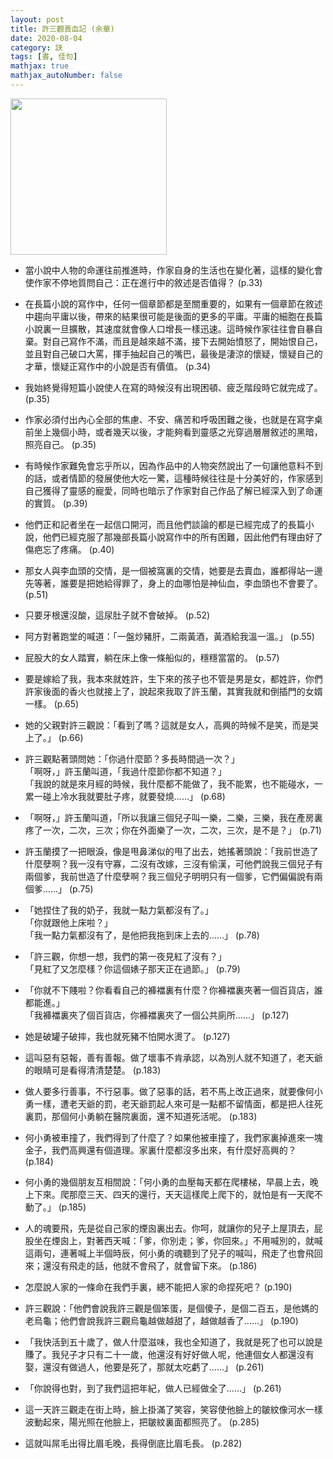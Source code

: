```yaml
---
layout: post
title: 許三觀賣血記 (余華)
date: 2020-08-04
category: 訣
tags: [書, 佳句]
mathjax: true
mathjax_autoNumber: false
---
```


<img src="https://doltegg.github.io/book/images/sellblood.jpg" style="width:250px;">

- 當小說中人物的命運往前推進時，作家自身的生活也在變化著，這樣的變化會使作家不停地質問自己：正在進行中的敘述是否值得？ (p.33)

- 在長篇小說的寫作中，任何一個章節都是至關重要的，如果有一個章節在敘述中趨向平庸以後，帶來的結果很可能是後面的更多的平庸。平庸的細胞在長篇小說裏一旦擴散，其速度就會像人口增長一樣迅速。這時候作家往往會自暴自棄。對自己寫作不滿，而且是越來越不滿，接下去開始憤怒了，開始恨自己，並且對自己破口大罵，揮手抽起自己的嘴巴，最後是淒涼的懷疑，懷疑自己的才華，懷疑正寫作中的小說是否有價值。 (p.34)

- 我始終覺得短篇小說使人在寫的時候沒有出現困頓、疲乏階段時它就完成了。 (p.35)

- 作家必須付出內心全部的焦慮、不安、痛苦和呼吸困難之後，也就是在寫字桌前坐上幾個小時，或者幾天以後，才能夠看到靈感之光穿過層層敘述的黑暗，照亮自己。 (p.35)

- 有時候作家難免會忘乎所以，因為作品中的人物突然說出了一句讓他意料不到的話，或者情節的發展使他大吃一驚，這種時候往往是十分美好的，作家感到自己獲得了靈感的寵愛，同時也暗示了作家對自己作品了解已經深入到了命運的實質。 (p.39)

- 他們正和記者坐在一起信口開河，而且他們談論的都是已經完成了的長篇小說，他們已經克服了那幾部長篇小說寫作中的所有困難，因此他們有理由好了傷疤忘了疼痛。 (p.40)

- 那女人與李血頭的交情，是一個被窩裏的交情，她要是去賣血，誰都得站一邊先等著，誰要是把她給得罪了，身上的血哪怕是神仙血，李血頭也不會要了。 (p.51)

- 只要牙根還沒酸，這尿肚子就不會破掉。 (p.52)

- 阿方對著跑堂的喊道：「一盤炒豬肝，二兩黃酒，黃酒給我溫一溫。」 (p.55)

- 屁股大的女人踏實，躺在床上像一條船似的，穩穩當當的。 (p.57)

- 要是嫁給了我，我本來就姓許，生下來的孩子也不管是男是女，都姓許，你們許家後面的香火也就接上了，說起來我取了許玉蘭，其實我就和倒插門的女婿一樣。 (p.65)

- 她的父親對許三觀說：「看到了嗎？這就是女人，高興的時候不是笑，而是哭上了。」 (p.66)

- 許三觀點著頭問她：「你過什麼節？多長時間過一次？」<br>
  「啊呀，」許玉蘭叫道，「我過什麼節你都不知道？」<br>
  「我說的就是來月經的時候，我什麼都不能做了，我不能累，也不能碰水，一累一碰上冷水我就要肚子疼，就要發燒……」 (p.68)

- 「啊呀，」許玉蘭叫道，「所以我讓三個兒子叫一樂，二樂，三樂，我在產房裏疼了一次，二次，三次；你在外面樂了一次，二次，三次，是不是？」 (p.71)

- 許玉蘭摸了一把眼淚，像是甩鼻涕似的甩了出去，她搖著頭說：「我前世造了什麼孽啊？我一沒有守寡，二沒有改嫁，三沒有偷漢，可他們說我三個兒子有兩個爹，我前世造了什麼孽啊？我三個兒子明明只有一個爹，它們偏偏說有兩個爹……」 (p.75)

- 「她捏住了我的奶子，我就一點力氣都沒有了。」<br>
  「你就跟他上床啦？」<br>
  「我一點力氣都沒有了，是他把我拖到床上去的……」 (p.78)

- 「許三觀，你想一想，我們的第一夜見紅了沒有？」<br>
  「見紅了又怎麼樣？你這個婊子那天正在過節。」 (p.79)

- 「你就不下賤啦？你看看自己的褲襠裏有什麼？你褲襠裏夾著一個百貨店，誰都能進。」<br>
  「我褲襠裏夾了個百貨店，你褲襠裏夾了一個公共廁所……」 (p.127)

- 她是破罐子破摔，我也就死豬不怕開水燙了。 (p.127)

- 這叫惡有惡報，善有善報。做了壞事不肯承認，以為別人就不知道了，老天爺的眼睛可是看得清清楚楚。 (p.183)

- 做人要多行善事，不行惡事。做了惡事的話，若不馬上改正過來，就要像何小勇一樣，遭老天爺的罰，老天爺罰起人來可是一點都不留情面，都是把人往死裏罰，那個何小勇躺在醫院裏面，還不知道死活呢。 (p.183)

- 何小勇被車撞了，我們得到了什麼了？如果他被車撞了，我們家裏掉進來一塊金子，我們高興還有個道理。家裏什麼都沒多出來，有什麼好高興的？ (p.184)

- 何小勇的幾個朋友互相間說：「何小勇的血壓每天都在爬樓梯，早晨上去，晚上下來。爬那麼三天、四天的還行，天天這樣爬上爬下的，就怕是有一天爬不動了。」 (p.185)

- 人的魂要飛，先是從自己家的煙囪裏出去。你呵，就讓你的兒子上屋頂去，屁股坐在煙囪上，對著西天喊：「爹，你別走；爹，你回來。」不用喊別的，就喊這兩句，連著喊上半個時辰，何小勇的魂聽到了兒子的喊叫，飛走了也會飛回來；還沒有飛走的話，他就不會飛了，就會留下來。 (p.186)

- 怎麼說人家的一條命在我們手裏，總不能把人家的命捏死吧？ (p.190)

- 許三觀說：「他們會說我許三觀是個笨蛋，是個傻子，是個二百五，是他媽的老烏龜；他們會說我許三觀烏龜越做越甜了，越做越香了……」 (p.190)

- 「我快活到五十歲了，做人什麼滋味，我也全知道了，我就是死了也可以說是賺了。我兒子才只有二十一歲，他還沒有好好做人呢，他連個女人都還沒有娶，還沒有做過人，他要是死了，那就太吃虧了……」 (p.261)

- 「你說得也對，到了我們這把年紀，做人已經做全了……」 (p.261)

- 這一天許三觀走在街上時，臉上掛滿了笑容，笑容使他臉上的皺紋像河水一樣波動起來，陽光照在他臉上，把皺紋裏面都照亮了。 (p.285)

- 這就叫屌毛出得比眉毛晚，長得倒底比眉毛長。 (p.282)
